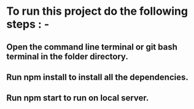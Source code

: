 # To run this project do the following steps : -
## Open the command line terminal or git bash terminal in the folder directory.
## Run npm install to install all the dependencies.
## Run npm start to run on local server.
